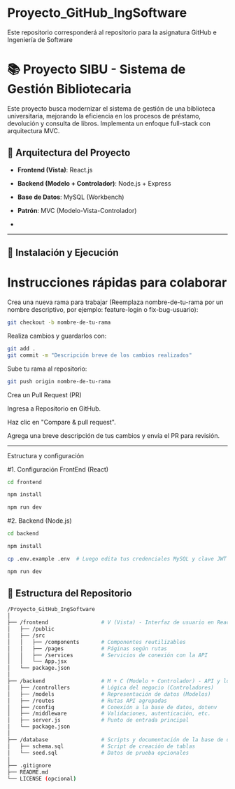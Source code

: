 # Proyecto_GitHub_IngSoftware
Este repositorio corresponderá al repositorio para la asignatura GitHub e Ingeniería de Software

# 📚 Proyecto SIBU - Sistema de Gestión Bibliotecaria

Este proyecto busca modernizar el sistema de gestión de una biblioteca universitaria, mejorando la eficiencia en los procesos de préstamo, devolución y consulta de libros. Implementa un enfoque full-stack con arquitectura MVC.

## 🧱 Arquitectura del Proyecto

- **Frontend (Vista)**: React.js
- **Backend (Modelo + Controlador)**: Node.js + Express
- **Base de Datos**: MySQL (Workbench)
- **Patrón**: MVC (Modelo-Vista-Controlador)

- 
---

## 🚀 Instalación y Ejecución

# Instrucciones rápidas para colaborar

Crea una nueva rama para trabajar (Reemplaza nombre-de-tu-rama por un nombre descriptivo, por ejemplo: feature-login o fix-bug-usuario):
```bash
git checkout -b nombre-de-tu-rama
```

Realiza cambios y guardarlos con:

```bash
git add .
git commit -m "Descripción breve de los cambios realizados"
```

Sube tu rama al repositorio:

```bash
git push origin nombre-de-tu-rama
```

Crea un Pull Request (PR)

Ingresa a Repositorio en GitHub.

Haz clic en "Compare & pull request".

Agrega una breve descripción de tus cambios y envía el PR para revisión.

---

Estructura y configuración

#1. Configuración FrontEnd (React)

```bash
cd frontend

npm install

npm run dev
```
#2. Backend (Node.js)

```bash
cd backend

npm install

cp .env.example .env  # Luego edita tus credenciales MySQL y clave JWT

npm run dev
```

## 📁 Estructura del Repositorio

```bash
/Proyecto_GitHub_IngSoftware
│
├── /frontend                 # V (Vista) - Interfaz de usuario en React
│   ├── /public
│   ├── /src
│   │   ├── /components       # Componentes reutilizables
│   │   ├── /pages            # Páginas según rutas
│   │   ├── /services         # Servicios de conexión con la API
│   │   └── App.jsx
│   └── package.json
│
├── /backend                  # M + C (Modelo + Controlador) - API y lógica
│   ├── /controllers          # Lógica del negocio (Controladores)
│   ├── /models               # Representación de datos (Modelos)
│   ├── /routes               # Rutas API agrupadas
│   ├── /config               # Conexión a la base de datos, dotenv
│   ├── /middleware           # Validaciones, autenticación, etc.
│   ├── server.js             # Punto de entrada principal
│   └── package.json
│
├── /database                 # Scripts y documentación de la base de datos
│   ├── schema.sql            # Script de creación de tablas
│   └── seed.sql              # Datos de prueba opcionales
│
├── .gitignore
├── README.md
└── LICENSE (opcional)
```

